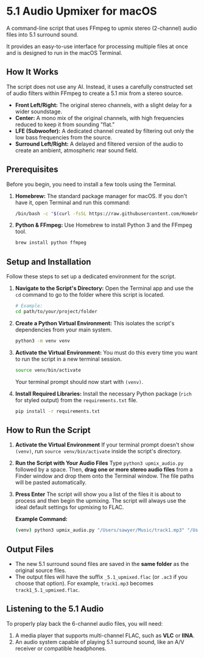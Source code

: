 # 5.1 Audio Upmixer for macOS

A command-line script that uses FFmpeg to upmix stereo (2-channel) audio files into 5.1 surround sound.

It provides an easy-to-use interface for processing multiple files at once and is designed to run in the macOS Terminal.

## How It Works

The script does not use any AI. Instead, it uses a carefully constructed set of audio filters within FFmpeg to create a 5.1 mix from a stereo source.

- **Front Left/Right:** The original stereo channels, with a slight delay for a wider soundstage.
- **Center:** A mono mix of the original channels, with high frequencies reduced to keep it from sounding "flat."
- **LFE (Subwoofer):** A dedicated channel created by filtering out only the low bass frequencies from the source.
- **Surround Left/Right:** A delayed and filtered version of the audio to create an ambient, atmospheric rear sound field.

## Prerequisites

Before you begin, you need to install a few tools using the Terminal.

1. **Homebrew:** The standard package manager for macOS. If you don't have it, open Terminal and run this command:

   ```bash
   /bin/bash -c "$(curl -fsSL https://raw.githubusercontent.com/Homebrew/install/HEAD/install.sh)"
   ```

2. **Python & FFmpeg:** Use Homebrew to install Python 3 and the FFmpeg tool.

   ```bash
   brew install python ffmpeg
   ```

## Setup and Installation

Follow these steps to set up a dedicated environment for the script.

1. **Navigate to the Script's Directory:**
   Open the Terminal app and use the `cd` command to go to the folder where this script is located.

   ```bash
   # Example:
   cd path/to/your/project/folder
   ```

2. **Create a Python Virtual Environment:**
   This isolates the script's dependencies from your main system.

   ```bash
   python3 -m venv venv
   ```

3. **Activate the Virtual Environment:**
   You must do this every time you want to run the script in a new terminal session.

   ```bash
   source venv/bin/activate
   ```

   Your terminal prompt should now start with `(venv)`.

4. **Install Required Libraries:**
   Install the necessary Python package (`rich` for styled output) from the `requirements.txt` file.

   ```bash
   pip install -r requirements.txt
   ```

## How to Run the Script

1. **Activate the Virtual Environment**
   If your terminal prompt doesn't show `(venv)`, run `source venv/bin/activate` inside the script's directory.

2. **Run the Script with Your Audio Files**
   Type `python3 upmix_audio.py` followed by a space. Then, **drag one or more stereo audio files** from a Finder window and drop them onto the Terminal window. The file paths will be pasted automatically.

3. **Press Enter**
   The script will show you a list of the files it is about to process and then begin the upmixing. The script will always use the ideal default settings for upmixing to FLAC.

   **Example Command:**

   ```bash
   (venv) python3 upmix_audio.py "/Users/sawyer/Music/track1.mp3" "/Users/sawyer/Downloads/soundtrack.wav"
   ```

## Output Files

- The new 5.1 surround sound files are saved in the **same folder** as the original source files.
- The output files will have the suffix `_5.1_upmixed.flac` (or `.ac3` if you choose that option). For example, `track1.mp3` becomes `track1_5.1_upmixed.flac`.

## Listening to the 5.1 Audio

To properly play back the 6-channel audio files, you will need:

1. A media player that supports multi-channel FLAC, such as **VLC** or **IINA**.
2. An audio system capable of playing 5.1 surround sound, like an A/V receiver or compatible headphones.
